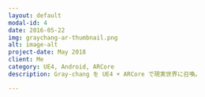 ```yaml
---
layout: default
modal-id: 4
date: 2016-05-22
img: graychang-ar-thumbnail.png
alt: image-alt
project-date: May 2018
client: Me
category: UE4, Android, ARCore
description: Gray-chang を UE4 + ARCore で現実世界に召喚。

---
```


